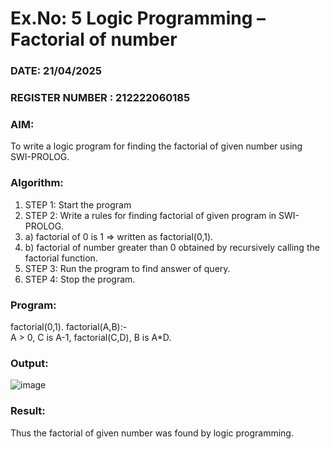 # Ex.No: 5   Logic Programming – Factorial of number   
### DATE: 21/04/2025                                                           
### REGISTER NUMBER : 212222060185
### AIM: 
To  write  a logic program for finding the factorial of given number using SWI-PROLOG. 
### Algorithm:
1. STEP 1: Start the program
2. STEP 2:  Write a rules for finding factorial of given program in SWI-PROLOG.
3.   a)	factorial of 0 is 1 => written as factorial(0,1).
4.   b)	factorial of number greater than 0 obtained by recursively calling the factorial    function.
5. STEP 3: Run the program  to find answer of  query.
6. STEP 4: Stop the program.

### Program:
factorial(0,1).
factorial(A,B):-  
           A > 0, 
           C is A-1,
           factorial(C,D),
           B is A*D.



### Output:

![image](https://github.com/user-attachments/assets/2d0597f3-c974-4668-99ae-53fdff18757c)




### Result:
Thus the factorial of given number was found by logic programming. 
